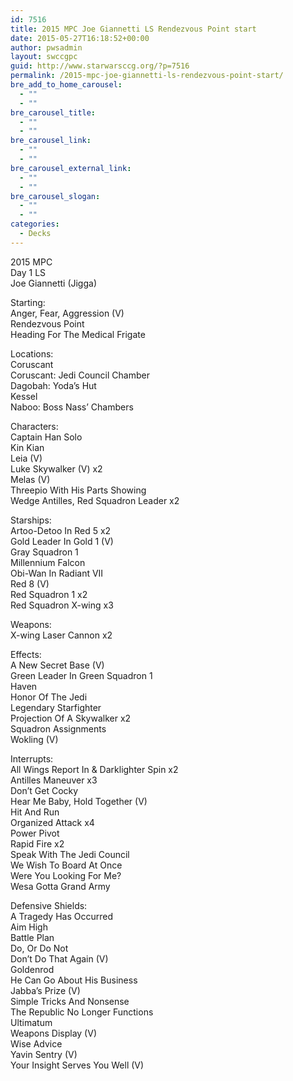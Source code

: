 ```yaml
---
id: 7516
title: 2015 MPC Joe Giannetti LS Rendezvous Point start
date: 2015-05-27T16:18:52+00:00
author: pwsadmin
layout: swccgpc
guid: http://www.starwarsccg.org/?p=7516
permalink: /2015-mpc-joe-giannetti-ls-rendezvous-point-start/
bre_add_to_home_carousel:
  - ""
  - ""
bre_carousel_title:
  - ""
  - ""
bre_carousel_link:
  - ""
  - ""
bre_carousel_external_link:
  - ""
  - ""
bre_carousel_slogan:
  - ""
  - ""
categories:
  - Decks
---
```

2015 MPC  
Day 1 LS  
Joe Giannetti (Jigga)

Starting:  
Anger, Fear, Aggression (V)  
Rendezvous Point  
Heading For The Medical Frigate

Locations:  
Coruscant  
Coruscant: Jedi Council Chamber  
Dagobah: Yoda&#8217;s Hut  
Kessel  
Naboo: Boss Nass&#8217; Chambers

Characters:  
Captain Han Solo  
Kin Kian  
Leia (V)  
Luke Skywalker (V) x2  
Melas (V)  
Threepio With His Parts Showing  
Wedge Antilles, Red Squadron Leader x2

Starships:  
Artoo-Detoo In Red 5 x2  
Gold Leader In Gold 1 (V)  
Gray Squadron 1  
Millennium Falcon  
Obi-Wan In Radiant VII  
Red 8 (V)  
Red Squadron 1 x2  
Red Squadron X-wing x3

Weapons:  
X-wing Laser Cannon x2

Effects:  
A New Secret Base (V)  
Green Leader In Green Squadron 1  
Haven  
Honor Of The Jedi  
Legendary Starfighter  
Projection Of A Skywalker x2  
Squadron Assignments  
Wokling (V)

Interrupts:  
All Wings Report In & Darklighter Spin x2  
Antilles Maneuver x3  
Don&#8217;t Get Cocky  
Hear Me Baby, Hold Together (V)  
Hit And Run  
Organized Attack x4  
Power Pivot  
Rapid Fire x2  
Speak With The Jedi Council  
We Wish To Board At Once  
Were You Looking For Me?  
Wesa Gotta Grand Army

Defensive Shields:  
A Tragedy Has Occurred  
Aim High  
Battle Plan  
Do, Or Do Not  
Don&#8217;t Do That Again (V)  
Goldenrod  
He Can Go About His Business  
Jabba&#8217;s Prize (V)  
Simple Tricks And Nonsense  
The Republic No Longer Functions  
Ultimatum  
Weapons Display (V)  
Wise Advice  
Yavin Sentry (V)  
Your Insight Serves You Well (V)